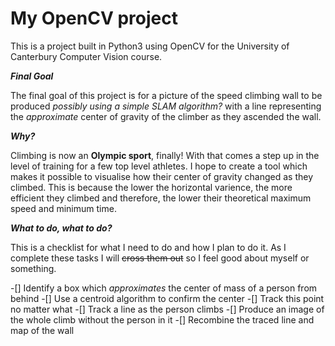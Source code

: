 # My OpenCV project

This is a project built in Python3 using OpenCV for the University of Canterbury Computer Vision course.

_**Final Goal**_

The final goal of this project is for a picture of the speed climbing wall to be produced *possibly using a simple SLAM algorithm?* with a line representing the *approximate* center of gravity of the climber as they ascended the wall.

_**Why?**_

Climbing is now an **Olympic sport**, finally! With that comes a step up in the level of training for a few top level athletes. I hope to create a tool which makes it possible to visualise how their center of gravity changed as they climbed. This is because the lower the horizontal varience, the more efficient they climbed and therefore, the lower their theoretical maximum speed and minimum time.

_**What to do, what to do?**_

This is a checklist for what I need to do and how I plan to do it. As I complete these tasks I will ~~cross them out~~ so I feel good about myself or something.

-[] Identify a box which *approximates* the center of mass of a person from behind
-[] Use a centroid algorithm to confirm the center
-[] Track this point no matter what
-[] Track a line as the person climbs
-[] Produce an image of the whole climb without the person in it
-[] Recombine the traced line and map of the wall
